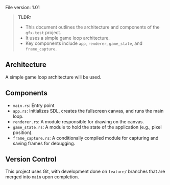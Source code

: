 File version: 1.01

> **TLDR:**
> *   This document outlines the architecture and components of the `gfx-test` project.
> *   It uses a simple game loop architecture.
> *   Key components include `app`, `renderer`, `game_state`, and `frame_capture`.

## Architecture

A simple game loop architecture will be used.

## Components

- `main.rs`: Entry point
- `app.rs`: Initializes SDL, creates the fullscreen canvas, and runs the main loop.
- `renderer.rs`: A module responsible for drawing on the canvas.
- `game_state.rs`: A module to hold the state of the application (e.g., pixel position).
- `frame_capture.rs`: A conditionally compiled module for capturing and saving frames for debugging.

## Version Control

This project uses Git, with development done on `feature/` branches that are merged into `main` upon completion.
